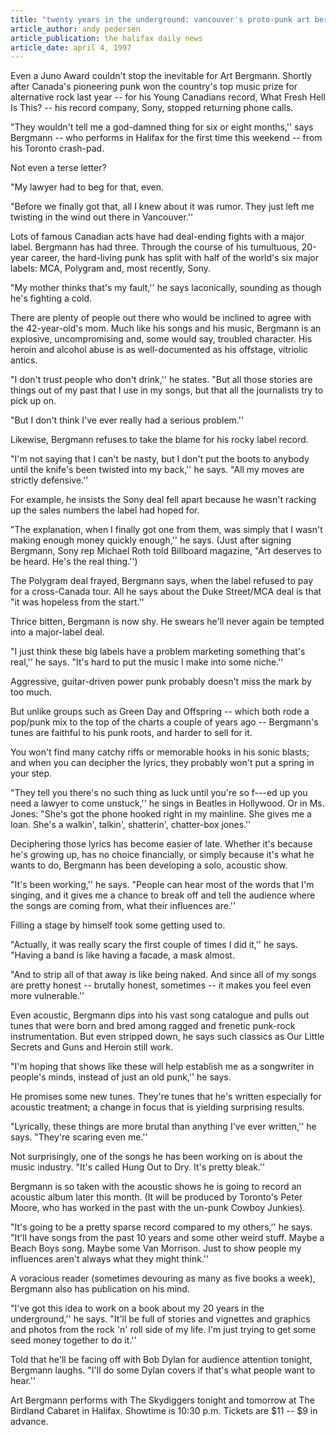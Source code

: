 ```yaml
---
title: "twenty years in the underground: vancouver's proto-punk art bergmann finally gets to halifax"
article_author: andy pedersen
article_publication: the halifax daily news
article_date: april 4, 1997
---
```

Even a Juno Award couldn't stop the inevitable for Art Bergmann. Shortly after Canada's pioneering punk won the country's top music prize for alternative rock last year -- for his Young Canadians record, What Fresh Hell Is This? -- his record company, Sony, stopped returning phone calls.

"They wouldn't tell me a god-damned thing for six or eight months,'' says Bergmann -- who performs in Halifax for the first time this weekend -- from his Toronto crash-pad.

Not even a terse letter?

"My lawyer had to beg for that, even.

"Before we finally got that, all I knew about it was rumor. They just left me twisting in the wind out there in Vancouver.''

Lots of famous Canadian acts have had deal-ending fights with a major label. Bergmann has had three. Through the course of his tumultuous, 20-year career, the hard-living punk has split with half of the world's six major labels: MCA, Polygram and, most recently, Sony.

"My mother thinks that's my fault,'' he says laconically, sounding as though he's fighting a cold.

There are plenty of people out there who would be inclined to agree with the 42-year-old's mom. Much like his songs and his music, Bergmann is an explosive, uncompromising and, some would say, troubled character. His heroin and alcohol abuse is as well-documented as his offstage, vitriolic antics.

"I don't trust people who don't drink,'' he states. "But all those stories are things out of my past that I use in my songs, but that all the journalists try to pick up on.

"But I don't think I've ever really had a serious problem.''

Likewise, Bergmann refuses to take the blame for his rocky label record.

"I'm not saying that I can't be nasty, but I don't put the boots to anybody until the knife's been twisted into my back,'' he says. "All my moves are strictly defensive.''

For example, he insists the Sony deal fell apart because he wasn't racking up the sales numbers the label had hoped for.

"The explanation, when I finally got one from them, was simply that I wasn't making enough money quickly enough,'' he says. (Just after signing Bergmann, Sony rep Michael Roth told Billboard magazine, "Art deserves to be heard. He's the real thing.'')

The Polygram deal frayed, Bergmann says, when the label refused to pay for a cross-Canada tour. All he says about the Duke Street/MCA deal is that "it was hopeless from the start.''

Thrice bitten, Bergmann is now shy. He swears he'll never again be tempted into a major-label deal.

"I just think these big labels have a problem marketing something that's real,'' he says. "It's hard to put the music I make into some niche.''

Aggressive, guitar-driven power punk probably doesn't miss the mark by too much.

But unlike groups such as Green Day and Offspring -- which both rode a pop/punk mix to the top of the charts a couple of years ago -- Bergmann's tunes are faithful to his punk roots, and harder to sell for it.

You won't find many catchy riffs or memorable hooks in his sonic blasts; and when you can decipher the lyrics, they probably won't put a spring in your step.

"They tell you there's no such thing as luck until you're so f---ed up you need a lawyer to come unstuck,'' he sings in Beatles in Hollywood. Or in Ms. Jones: "She's got the phone hooked right in my mainline. She gives me a loan. She's a walkin', talkin', shatterin', chatter-box jones.''

Deciphering those lyrics has become easier of late. Whether it's because he's growing up, has no choice financially, or simply because it's what he wants to do, Bergmann has been developing a solo, acoustic show.

"It's been working,'' he says. "People can hear most of the words that I'm singing, and it gives me a chance to break off and tell the audience where the songs are coming from, what their influences are.''

Filling a stage by himself took some getting used to.

"Actually, it was really scary the first couple of times I did it,'' he says. "Having a band is like having a facade, a mask almost.

"And to strip all of that away is like being naked. And since all of my songs are pretty honest -- brutally honest, sometimes -- it makes you feel even more vulnerable.''

Even acoustic, Bergmann dips into his vast song catalogue and pulls out tunes that were born and bred among ragged and frenetic punk-rock instrumentation. But even stripped down, he says such classics as Our Little Secrets and Guns and Heroin still work.

"I'm hoping that shows like these will help establish me as a songwriter in people's minds, instead of just an old punk,'' he says.

He promises some new tunes. They're tunes that he's written especially for acoustic treatment; a change in focus that is yielding surprising results.

"Lyrically, these things are more brutal than anything I've ever written,'' he says. "They're scaring even me.''

Not surprisingly, one of the songs he has been working on is about the music industry. "It's called Hung Out to Dry. It's pretty bleak.''

Bergmann is so taken with the acoustic shows he is going to record an acoustic album later this month. (It will be produced by Toronto's Peter Moore, who has worked in the past with the un-punk Cowboy Junkies).

"It's going to be a pretty sparse record compared to my others,'' he says. "It'll have songs from the past 10 years and some other weird stuff. Maybe a Beach Boys song. Maybe some Van Morrison. Just to show people my influences aren't always what they might think.''

A voracious reader (sometimes devouring as many as five books a week), Bergmann also has publication on his mind.

"I've got this idea to work on a book about my 20 years in the underground,'' he says. "It'll be full of stories and vignettes and graphics and photos from the rock 'n' roll side of my life. I'm just trying to get some seed money together to do it.''

Told that he'll be facing off with Bob Dylan for audience attention tonight, Bergmann laughs. "I'll do some Dylan covers if that's what people want to hear.''

Art Bergmann performs with The Skydiggers tonight and tomorrow at The Birdland Cabaret in Halifax. Showtime is 10:30 p.m. Tickets are $11 -- $9 in advance.
